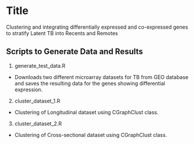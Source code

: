 # Title
Clustering and integrating differentially expressed and co-expressed genes to stratify Latent TB into Recents and Remotes

## Scripts to Generate Data and Results  
1. generate_test_data.R  
  * Downloads two different microarray datasets for TB from GEO database and saves the resulting data for the genes showing differential expression.
2. cluster_dataset_1.R  
  * Clustering of Longitudinal dataset using CGraphClust class.  
3. cluster_dataset_2.R  
  * Clustering of Cross-sectional dataset using CGraphClust class.  
  




  
  

